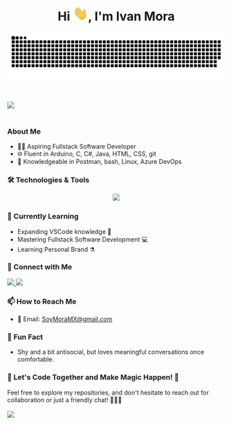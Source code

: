   <h1 align="center">Hi <img width="35" src="https://github.com/1999AZZAR/1999AZZAR/blob/main/resources/img/waving.gif">, I'm Ivan Mora</h1>
<div align="center">
    <img  src="https://github.com/1999AZZAR/1999AZZAR/blob/main/resources/img/grid-snake.svg" alt="snake" />
</div>

<br><br><img src="https://user-images.githubusercontent.com/73097560/115834477-dbab4500-a447-11eb-908a-139a6edaec5c.gif"><br><br>

### About Me

- 👨‍💻 Aspiring Fullstack Software Developer
- 🌐 Fluent in Arduino, C, C#, Java, HTML, CSS, git
- 🚀 Knowledgeable in Postman, bash, Linux, Azure DevOps

### 🛠️ Technologies & Tools
<p align="center">
  <a href="https://skillicons.dev">
    <img src="https://skillicons.dev/icons?i=arduino,atom,azure,bash,c,cs,css,discord,docker,dotnet,git,github,gmail,html,idea,java,linux,md,mysql,neovim,postman,sqlite,stackoverflow,vim,visualstudio,vscode&perline=14" />
  </a>
</p>

### 🌱 Currently Learning

- Expanding VSCode knowledge 🔷
- Mastering Fullstack Software Development 💻
- Learning Personal Brand ⚗️

### 🤝 Connect with Me
  <a href="https://www.linkedin.com/in/ricardo-ivan-mora-salazar-7746162a9/">
    <img src="https://skillicons.dev/icons?i=linkedin&perline=14" />
  </a>
    <a href="https://twitter.com/SoyMoraMX">
    <img src="https://skillicons.dev/icons?i=twitter&perline=14" />
  </a>


### 📫 How to Reach Me
- 📧 Email: SoyMoraMX@gmail.com

### 💬 Fun Fact
- Shy and a bit antisocial, but loves meaningful conversations once comfortable.

### 🚀 Let's Code Together and Make Magic Happen! 🌟

Feel free to explore my repositories, and don't hesitate to reach out for collaboration or just a friendly chat! 👨‍💻✨
<br><br><img src="https://user-images.githubusercontent.com/73097560/115834477-dbab4500-a447-11eb-908a-139a6edaec5c.gif"><br><br>
